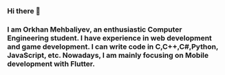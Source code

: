 ### Hi there 👋
### I am Orkhan Mehbaliyev, an enthusiastic Computer Engineering student. I have experience in web development and game development. I can write code in C,C++,C#,Python, JavaScript, etc. Nowadays, I am mainly focusing on Mobile development with Flutter.

<!--
**orkhanmehbaliyevv/orkhanmehbaliyevv** is a ✨ _special_ ✨ repository because its `README.md` (this file) appears on your GitHub profile.


Here are some ideas to get you started:

- 🔭 I’m currently working on ...
- 🌱 I’m currently learning ...
- 👯 I’m looking to collaborate on ...
- 🤔 I’m looking for help with ...
- 💬 Ask me about ...
- 📫 How to reach me: ...
- 😄 Pronouns: ...
- ⚡ Fun fact: ...
-->
